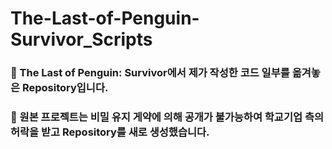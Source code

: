 # The-Last-of-Penguin-Survivor_Scripts
### 💾 The Last of Penguin: Survivor에서 제가 작성한 코드 일부를 옮겨놓은 Repository입니다. 
### 🔑 원본 프로젝트는 비밀 유지 게약에 의해 공개가 불가능하여 학교기업 측의 허락을 받고 Repository를 새로 생성했습니다.
